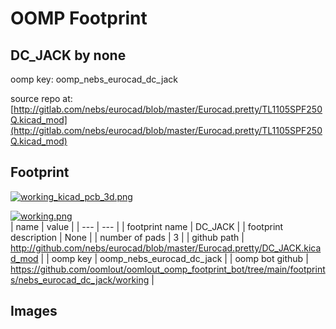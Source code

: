 # OOMP Footprint  
## DC_JACK  by none  
  
oomp key: oomp_nebs_eurocad_dc_jack  
  
source repo at: [http://gitlab.com/nebs/eurocad/blob/master/Eurocad.pretty/TL1105SPF250Q.kicad_mod](http://gitlab.com/nebs/eurocad/blob/master/Eurocad.pretty/TL1105SPF250Q.kicad_mod)  
## Footprint  
  
[![working_kicad_pcb_3d.png](working_kicad_pcb_3d_600.png)](working_kicad_pcb_3d.png)  
  
[![working.png](working_600.png)](working.png)  
| name | value | 
| --- | --- | 
| footprint name | DC_JACK | 
| footprint description | None | 
| number of pads | 3 | 
| github path | http://github.com/nebs/eurocad/blob/master/Eurocad.pretty/DC_JACK.kicad_mod | 
| oomp key | oomp_nebs_eurocad_dc_jack | 
| oomp bot github | https://github.com/oomlout/oomlout_oomp_footprint_bot/tree/main/footprints/nebs_eurocad_dc_jack/working | 
## Images  
